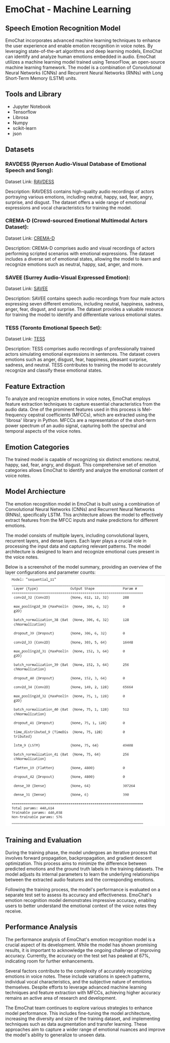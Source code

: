 # EmoChat - Machine Learning
## Speech Emotion Recognition Model
EmoChat incorporates advanced machine learning techniques to enhance the user experience and enable emotion recognition in voice notes. By leveraging state-of-the-art algorithms and deep learning models, EmoChat can identify and analyze human emotions embedded in audio. EmoChat utilizes a machine learning model trained using TensorFlow, an open-source machine learning framework. The model is a combination of Convolutional Neural Networks (CNNs) and Recurrent Neural Networks (RNNs) with Long Short-Term Memory (LSTM) units.

## Tools and Library
* Jupyter Notebook
* Tensorflow
* Librosa
* Numpy
* scikit-learn
* json

## Datasets
### RAVDESS (Ryerson Audio-Visual Database of Emotional Speech and Song):

Dataset Link: [RAVDESS](https://www.kaggle.com/datasets/uwrfkaggler/ravdess-emotional-speech-audio)

Description: RAVDESS contains high-quality audio recordings of actors portraying various emotions, including neutral, happy, sad, fear, angry, surprise, and disgust. The dataset offers a wide range of emotional expressions and vocal characteristics for training the model.

### CREMA-D (Crowd-sourced Emotional Multimodal Actors Dataset):

Dataset Link: [CREMA-D](https://www.kaggle.com/datasets/ejlok1/cremad)

Description: CREMA-D comprises audio and visual recordings of actors performing scripted scenarios with emotional expressions. The dataset includes a diverse set of emotional states, allowing the model to learn and recognize emotions such as neutral, happy, sad, anger, and more.

### SAVEE (Surrey Audio-Visual Expressed Emotion):

Dataset Link: [SAVEE](https://www.kaggle.com/datasets/ejlok1/surrey-audiovisual-expressed-emotion-savee)

Description: SAVEE contains speech audio recordings from four male actors expressing seven different emotions, including neutral, happiness, sadness, anger, fear, disgust, and surprise. The dataset provides a valuable resource for training the model to identify and differentiate various emotional states.

### TESS (Toronto Emotional Speech Set):

Dataset Link: [TESS](https://www.kaggle.com/datasets/ejlok1/toronto-emotional-speech-set-tess)

Description: TESS comprises audio recordings of professionally trained actors simulating emotional expressions in sentences. The dataset covers emotions such as anger, disgust, fear, happiness, pleasant surprise, sadness, and neutral. TESS contributes to training the model to accurately recognize and classify these emotional states.

## Feature Extraction
To analyze and recognize emotions in voice notes, EmoChat employs feature extraction techniques to capture essential characteristics from the audio data. One of the prominent features used in this process is Mel-frequency cepstral coefficients (MFCCs), which are extracted using the 'librosa' library in Python.
MFCCs are a representation of the short-term power spectrum of an audio signal, capturing both the spectral and temporal aspects of the voice notes.

## Emotion Categories
The trained model is capable of recognizing six distinct emotions: neutral, happy, sad, fear, angry, and disgust. This comprehensive set of emotion categories allows EmoChat to identify and analyze the emotional content of voice notes.

## Model Archiecture
The emotion recognition model in EmoChat is built using a combination of Convolutional Neural Networks (CNNs) and Recurrent Neural Networks (RNNs), specifically LSTM. This architecture allows the model to effectively extract features from the MFCC inputs and make predictions for different emotions.

The model consists of multiple layers, including convolutional layers, recurrent layers, and dense layers. Each layer plays a crucial role in processing the input data and capturing relevant patterns. The model architecture is designed to learn and recognize emotional cues present in the voice notes.

Below is a screenshot of the model summary, providing an overview of the layer configurations and parameter counts:
![Model Summary](model_summary.png)

## Training and Evaluation
During the training phase, the model undergoes an iterative process that involves forward propagation, backpropagation, and gradient descent optimization. This process aims to minimize the difference between predicted emotions and the ground truth labels in the training datasets. The model adjusts its internal parameters to learn the underlying relationships between the extracted audio features and the corresponding emotions.

Following the training process, the model's performance is evaluated on a separate test set to assess its accuracy and effectiveness. EmoChat's emotion recognition model demonstrates impressive accuracy, enabling users to better understand the emotional context of the voice notes they receive.

## Performance Analysis
The performance analysis of EmoChat's emotion recognition model is a crucial aspect of its development. While the model has shown promising results, it is important to acknowledge the ongoing challenge of improving accuracy. Currently, the accuracy on the test set has peaked at 67%, indicating room for further enhancements.

Several factors contribute to the complexity of accurately recognizing emotions in voice notes. These include variations in speech patterns, individual vocal characteristics, and the subjective nature of emotions themselves. Despite efforts to leverage advanced machine learning techniques and feature extraction with MFCCs, achieving higher accuracy remains an active area of research and development.

The EmoChat team continues to explore various strategies to enhance model performance. This includes fine-tuning the model architecture, increasing the diversity and size of the training dataset, and implementing techniques such as data augmentation and transfer learning. These approaches aim to capture a wider range of emotional nuances and improve the model's ability to generalize to unseen data.
